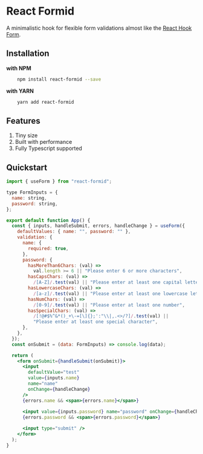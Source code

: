 # React Formid

A minimalistic hook for flexible form validations almost like the [React Hook Form](https://github.com/bluebill1049/react-hook-form).

## Installation

**with NPM**

```bash
    npm install react-formid --save
```

**with YARN**

```bash
    yarn add react-formid
```

## Features

1. Tiny size
1. Built with performance
1. Fully Typescript supported

## Quickstart

```jsx
import { useForm } from "react-formid";

type FormInputs = {
  name: string,
  password: string,
};

export default function App() {
  const { inputs, handleSubmit, errors, handleChange } = useForm({
    defaultValues: { name: "", password: "" },
    validation: {
      name: {
        required: true,
      },
      password: {
        hasMoreThan6Chars: (val) =>
          val.length >= 6 || "Please enter 6 or more characters",
        hasCapsChars: (val) =>
          /[A-Z]/.test(val) || "Please enter at least one capital letter",
        hasLowercaseChars: (val) =>
          /[a-z]/.test(val) || "Please enter at least one lowercase letter",
        hasNumChars: (val) =>
          /[0-9]/.test(val) || "Please enter at least one number",
        hasSpecialChars: (val) =>
          /[!@#$%^&*()_+\-=[\]{};':"\\|,.<>/?]/.test(val) ||
          "Please enter at least one special character",
      },
    },
  });
  const onSubmit = (data: FormInputs) => console.log(data);

  return (
    <form onSubmit={handleSubmit(onSubmit)}>
      <input
        defaultValue="test"
        value={inputs.name}
        name="name"
        onChange={handleChange}
      />
      {errors.name && <span>{errors.name}</span>}
    
      <input value={inputs.password} name="password" onChange={handleChange} />
      {errors.password && <span>{errors.password}</span>}

      <input type="submit" />
    </form>
  );
}
```
